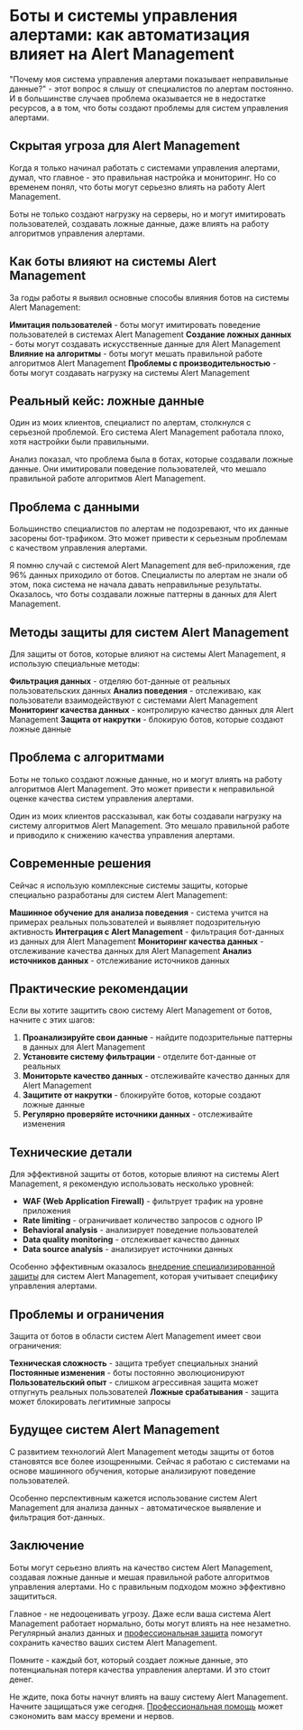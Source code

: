 # Боты и системы управления алертами: как автоматизация влияет на Alert Management

"Почему моя система управления алертами показывает неправильные данные?" - этот вопрос я слышу от специалистов по алертам постоянно. И в большинстве случаев проблема оказывается не в недостатке ресурсов, а в том, что боты создают проблемы для систем управления алертами.

## Скрытая угроза для Alert Management

Когда я только начинал работать с системами управления алертами, думал, что главное - это правильная настройка и мониторинг. Но со временем понял, что боты могут серьезно влиять на работу Alert Management.

Боты не только создают нагрузку на серверы, но и могут имитировать пользователей, создавать ложные данные, даже влиять на работу алгоритмов управления алертами.

## Как боты влияют на системы Alert Management

За годы работы я выявил основные способы влияния ботов на системы Alert Management:

**Имитация пользователей** - боты могут имитировать поведение пользователей в системах Alert Management
**Создание ложных данных** - боты могут создавать искусственные данные для Alert Management
**Влияние на алгоритмы** - боты могут мешать правильной работе алгоритмов Alert Management
**Проблемы с производительностью** - боты могут создавать нагрузку на системы Alert Management

## Реальный кейс: ложные данные

Один из моих клиентов, специалист по алертам, столкнулся с серьезной проблемой. Его система Alert Management работала плохо, хотя настройки были правильными.

Анализ показал, что проблема была в ботах, которые создавали ложные данные. Они имитировали поведение пользователей, что мешало правильной работе алгоритмов Alert Management.

## Проблема с данными

Большинство специалистов по алертам не подозревают, что их данные засорены бот-трафиком. Это может привести к серьезным проблемам с качеством управления алертами.

Я помню случай с системой Alert Management для веб-приложения, где 96% данных приходило от ботов. Специалисты по алертам не знали об этом, пока система не начала давать неправильные результаты. Оказалось, что боты создавали ложные паттерны в данных для Alert Management.

## Методы защиты для систем Alert Management

Для защиты от ботов, которые влияют на системы Alert Management, я использую специальные методы:

**Фильтрация данных** - отделяю бот-данные от реальных пользовательских данных
**Анализ поведения** - отслеживаю, как пользователи взаимодействуют с системами Alert Management
**Мониторинг качества данных** - контролирую качество данных для Alert Management
**Защита от накрутки** - блокирую ботов, которые создают ложные данные

## Проблема с алгоритмами

Боты не только создают ложные данные, но и могут влиять на работу алгоритмов Alert Management. Это может привести к неправильной оценке качества систем управления алертами.

Один из моих клиентов рассказывал, как боты создавали нагрузку на систему алгоритмов Alert Management. Это мешало правильной работе и приводило к снижению качества управления алертами.

## Современные решения

Сейчас я использую комплексные системы защиты, которые специально разработаны для систем Alert Management:

**Машинное обучение для анализа поведения** - система учится на примерах реальных пользователей и выявляет подозрительную активность
**Интеграция с Alert Management** - фильтрация бот-данных из данных для Alert Management
**Мониторинг качества данных** - отслеживание качества данных для Alert Management
**Анализ источников данных** - отслеживание источников данных

## Практические рекомендации

Если вы хотите защитить свою систему Alert Management от ботов, начните с этих шагов:

1. **Проанализируйте свои данные** - найдите подозрительные паттерны в данных для Alert Management
2. **Установите систему фильтрации** - отделите бот-данные от реальных
3. **Мониторьте качество данных** - отслеживайте качество данных для Alert Management
4. **Защитите от накрутки** - блокируйте ботов, которые создают ложные данные
5. **Регулярно проверяйте источники данных** - отслеживайте изменения

## Технические детали

Для эффективной защиты от ботов, которые влияют на системы Alert Management, я рекомендую использовать несколько уровней:

- **WAF (Web Application Firewall)** - фильтрует трафик на уровне приложения
- **Rate limiting** - ограничивает количество запросов с одного IP
- **Behavioral analysis** - анализирует поведение пользователей
- **Data quality monitoring** - отслеживает качество данных
- **Data source analysis** - анализирует источники данных

Особенно эффективным оказалось [внедрение специализированной защиты](https://progaem.com/ustanovka-antibота-usluga-po-zashhite-ot-botов-vashih-sajtов-na-различных-cms-системах.html) для систем Alert Management, которая учитывает специфику управления алертами.

## Проблемы и ограничения

Защита от ботов в области систем Alert Management имеет свои ограничения:

**Техническая сложность** - защита требует специальных знаний
**Постоянные изменения** - боты постоянно эволюционируют
**Пользовательский опыт** - слишком агрессивная защита может отпугнуть реальных пользователей
**Ложные срабатывания** - защита может блокировать легитимные запросы

## Будущее систем Alert Management

С развитием технологий Alert Management методы защиты от ботов становятся все более изощренными. Сейчас я работаю с системами на основе машинного обучения, которые анализируют поведение пользователей.

Особенно перспективным кажется использование систем Alert Management для анализа данных - автоматическое выявление и фильтрация бот-данных.

## Заключение

Боты могут серьезно влиять на качество систем Alert Management, создавая ложные данные и мешая правильной работе алгоритмов управления алертами. Но с правильным подходом можно эффективно защититься.

Главное - не недооценивать угрозу. Даже если ваша система Alert Management работает нормально, боты могут влиять на нее незаметно. Регулярный анализ данных и [профессиональная защита](https://progaem.com/ustanovka-antibота-usluga-po-zashhite-ot-botов-vashih-sajtов-na-различных-cms-системах.html) помогут сохранить качество ваших систем Alert Management.

Помните - каждый бот, который создает ложные данные, это потенциальная потеря качества управления алертами. И это стоит денег.

Не ждите, пока боты начнут влиять на вашу систему Alert Management. Начните защищаться уже сегодня. [Профессиональная помощь](https://progaem.com/ustanovka-antibота-usluga-po-zashhite-ot-botов-vashih-sajtов-na-различных-cms-системах.html) может сэкономить вам массу времени и нервов.
